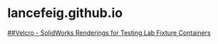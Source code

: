 # lancefeig.github.io

[##Velcro - SolidWorks Renderings for Testing Lab Fixture Containers](https://github.com/lancefeig/velcro-solidworks-renderings)
